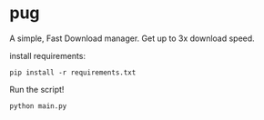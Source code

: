 # pug

A simple, Fast Download manager. Get up to 3x download speed.


install requirements:
```shell
pip install -r requirements.txt
```

Run the script!

```shell
python main.py
```